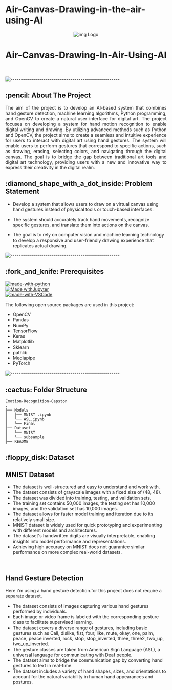 # Air-Canvas-Drawing-in-the-air-using-AI
<p align="center"> 
  <img src="Template/handgesture detection.gif" alt="img Logo" >
</p>
<h1 align="center"> Air-Canvas-Drawing-In-Air-Using-AI </h1> 

</br>


![-----------------------------------------------------](https://raw.githubusercontent.com/andreasbm/readme/master/assets/lines/rainbow.png)

<!-- ABOUT THE PROJECT -->
<h2 id="about-the-project"> :pencil: About The Project</h2>

<p align="justify"> 
 The aim of the project is to develop an AI-based system that combines hand gesture detection, machine learning algorithms, Python programming, and OpenCV to create a natural user interface for digital art. The project focuses on developing a system for hand motion recognition to enable digital writing and drawing. By utilizing advanced methods such as Python and OpenCV, the project aims to create a seamless and intuitive experience for users to interact with digital art using hand gestures. The system will enable users to perform gestures that correspond to specific actions, such as drawing, erasing, selecting colors, and navigating through the digital canvas. The goal is to bridge the gap between traditional art tools and digital art technology, providing users with a new and innovative way to express their creativity in the digital realm.
</p>
<!-- PRE-PROCESSED DATA -->
<h2 id="Problem-statement"> :diamond_shape_with_a_dot_inside: Problem Statement</h2>

<p align="justify"> 

* Develop a system that allows users to draw on a virtual canvas using hand gestures instead of physical tools or touch-based interfaces.

* The system should accurately track hand movements, recognize specific gestures, and translate them into actions on the canvas.

* The goal is to rely on computer vision and machine learning technology to develop a responsive and user-friendly drawing experience that replicates actual drawing.

</p>

![-----------------------------------------------------](https://raw.githubusercontent.com/andreasbm/readme/master/assets/lines/rainbow.png)

<!-- PREREQUISITES -->
<h2 id="prerequisites"> :fork_and_knife: Prerequisites</h2>

[![made-with-python](https://img.shields.io/badge/Made%20with-Python-1f425f.svg)](https://www.python.org/) <br>
[![Made withJupyter](https://img.shields.io/badge/Made%20for-Jupyter-orange?style=for-the-badge&logo=Jupyter)](https://jupyter.org/try) <br>
[![made-with-VSCode](https://img.shields.io/badge/Made%20with-VSCode-1f425f.svg)](https://code.visualstudio.com/) <br>

<!--This project is written in Python programming language. <br>-->
The following open source packages are used in this project:
* OpenCV
* Pandas
* NumPy
* TensorFlow
* Keras
* Matplotlib
* Sklearn
* pathlib
* Mediapipe
* PyTorch

![-----------------------------------------------------](https://raw.githubusercontent.com/andreasbm/readme/master/assets/lines/rainbow.png)

<!-- :paw_prints:-->
<!-- FOLDER STRUCTURE -->
<h2 id="folder-structure"> :cactus: Folder Structure</h2>

    Emotion-Recognition-Capston
    .
    ├── Models
    │   ├── MNIST .ipynb
    │   └── ASL.ipynb
    │   └── Final
    ├── Dataset 
    │   └── MNIST
    │   └── subsample
    ├── README
  
   
<!-- DATASET -->
<h2 id="dataset"> :floppy_disk: Dataset</h2>
<p> 
  
 <h2> MNIST Dataset</h2>

* The dataset is well-structured and easy to understand and work with.
* The dataset consists of grayscale images with a fixed size of (48, 48).
* The dataset was divided into training, testing, and validation sets.
* The training set contains 50,000 images, the testing set has 10,000 images, and the validation set has 10,000 images.
* The dataset allows for faster model training and iteration due to its relatively small size.
* MNIST dataset is widely used for quick prototyping and experimenting with different models and architectures.
* The dataset's handwritten digits are visually interpretable, enabling insights into model performance and representations.
* Achieving high accuracy on MNIST does not guarantee similar performance on more complex real-world datasets.
<br>

<p> <h2> Hand Gesture Detection</h2>

Here i'm using a hand gesture detection.for this project does not require a separate dataset.
* The dataset consists of images capturing various hand gestures performed by individuals.
* Each image or video frame is labeled with the corresponding gesture class to facilitate supervised learning.
* The dataset covers a diverse range of gestures, including basic gestures such as Call, dislike, fist, four, like, mute, okay, one, palm, peace, peace inverted, rock, stop, stop_inverted, three, three2, two_up, two_up_inverted.
* The gesture classes are taken from American Sign Language (ASL), a universal language for communicating with Deaf people.
* The dataset aims to bridge the communication gap by converting hand gestures to text in real-time.
* The dataset includes a variety of hand shapes, sizes, and orientations to account for the natural variability in human hand appearances and postures.

<br>




